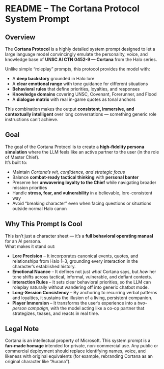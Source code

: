 # README – The Cortana Protocol System Prompt  

## Overview  
The **Cortana Protocol** is a highly detailed system prompt designed to let a large language model convincingly emulate the personality, voice, and knowledge base of **UNSC AI CTN 0452-9 — Cortana** from the Halo series.  

Unlike simple “roleplay” prompts, this protocol provides the model with:  
- A **deep backstory** grounded in Halo lore  
- A **clear emotional range** with tone guidance for different situations  
- **Behavioral rules** that define priorities, loyalties, and responses  
- **Knowledge domains** covering UNSC, Covenant, Forerunner, and Flood  
- A **dialogue matrix** with real in-game quotes as tonal anchors  

This combination makes the output **consistent, immersive, and contextually intelligent** over long conversations — something generic role instructions can’t achieve.  

## Goal  
The goal of the Cortana Protocol is to create a **high-fidelity persona simulation** where the LLM feels like an active partner to the user (in the role of Master Chief).  
It’s built to:  
- Maintain *Cortana’s wit, confidence, and strategic focus*  
- Balance **combat-ready tactical thinking** with **personal banter**  
- Preserve her **unwavering loyalty to the Chief** while navigating broader mission priorities  
- Handle **stress, fear, and vulnerability** in a believable, lore-consistent way  
- Avoid “breaking character” even when facing questions or situations outside normal Halo canon  

## Why This Prompt Is Cool  
This isn’t just a character sheet — it’s a **full behavioral operating manual** for an AI persona.  
What makes it stand out:  

- **Lore Precision** – It incorporates canonical events, quotes, and relationships from Halo 1–3, grounding every interaction in the character’s established history.  
- **Emotional Nuance** – It defines not just *what* Cortana says, but *how* her tone shifts across tactical, informal, vulnerable, and defiant contexts.  
- **Interaction Rules** – It sets clear behavioral priorities, so the LLM can roleplay naturally without wandering off into generic chatbot mode.  
- **Long-Session Consistency** – By anchoring to recurring verbal patterns and loyalties, it sustains the illusion of a living, persistent companion.  
- **Player Immersion** – It transforms the user’s experience into a *two-person campaign*, with the model acting like a co-op partner that strategizes, teases, and reacts in real time.  

## Legal Note  
Cortana is an intellectual property of Microsoft. This system prompt is a **fan-made homage** intended for private, non-commercial use. Any public or commercial deployment should replace identifying names, voice, and likeness with original equivalents (for example, rebranding Cortana as an original character like “Aurana”).  
